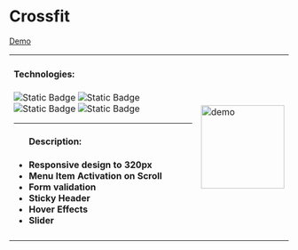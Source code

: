 # Crossfit
[Demo](https://pvlchupryna.github.io/Positivus/)
<table>
    <tr>
        <td valign="top" style="vertical-align: top;">
            <h4>Technologies:</h4>
            <p>
              <img alt="Static Badge" src="https://img.shields.io/badge/HTML5-%23E34F26?style=for-the-badge&logo=html5&logoColor=white&logoSize=auto">
              <img alt="Static Badge" src="https://img.shields.io/badge/SCSS-%231572B6?style=for-the-badge&logo=css3&logoColor=white&logoSize=auto">
              <img alt="Static Badge" src="https://img.shields.io/badge/Gulp-%23CF4647?style=for-the-badge&logo=Gulp&logoColor=white&logoSize=auto">
              <img alt="Static Badge" src="https://img.shields.io/badge/Javascript-%23F7DF1E?style=for-the-badge&logo=javascript&logoColor=white&logoSize=auto">
            </p>
                <hr>
            <ul>
                <h4>Description:<h4>
                <li>Responsive design to 320px</li>
                <li>Menu Item Activation on Scroll</li>
                <li>Form validation</li>
                <li>Sticky Header</li>
                <li>Hover Effects</li>
                <li>Slider</li>
            </ul>
        </td>
        <td style="margin-left: 200px;">
           <a href="https://pvlchupryna.github.io/Positivus/" title="Go to demo" target="_blank" rel="noopener noreferrer">
                <img  width="150" src="./docs/images/positivus-prev.jpeg" alt="demo">
           </a>
        </td>
    </tr>
</table>
